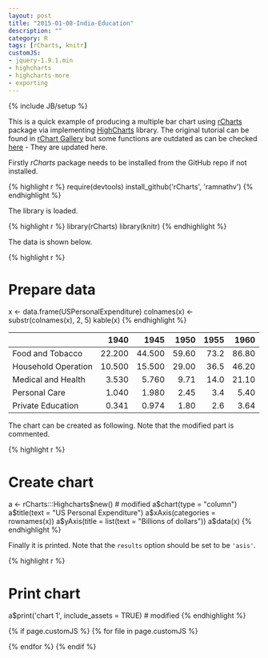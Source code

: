 ```yaml
---
layout: post
title: "2015-01-08-India-Education"
description: ""
category: R
tags: [rCharts, knitr]
customJS:
- jquery-1.9.1.min
- highcharts
- highcharts-more
- exporting
---
```

{% include JB/setup %}

This is a quick example of producing a multiple bar chart using [rCharts]() package via implementing [HighCharts]() library. The original tutorial can be found in [rChart Gallery](http://rcharts.io/gallery/) but some functions are outdated as can be checked [here](https://github.com/ramnathv/rCharts/issues/251) - They are updated here.

Firstly _rCharts_ package needs to be installed from the GitHub repo if not installed.


{% highlight r %}
require(devtools)
install_github('rCharts', 'ramnathv')
{% endhighlight %}

The library is loaded.


{% highlight r %}
library(rCharts)
library(knitr)
{% endhighlight %}

The data is shown below.


{% highlight r %}
# Prepare data
x <- data.frame(USPersonalExpenditure)
colnames(x) <- substr(colnames(x), 2, 5)
kable(x)
{% endhighlight %}



|                    |   1940|   1945|  1950| 1955|  1960|
|:-------------------|------:|------:|-----:|----:|-----:|
|Food and Tobacco    | 22.200| 44.500| 59.60| 73.2| 86.80|
|Household Operation | 10.500| 15.500| 29.00| 36.5| 46.20|
|Medical and Health  |  3.530|  5.760|  9.71| 14.0| 21.10|
|Personal Care       |  1.040|  1.980|  2.45|  3.4|  5.40|
|Private Education   |  0.341|  0.974|  1.80|  2.6|  3.64|

The chart can be created as following. Note that the modified part is commented.


{% highlight r %}
# Create chart
a <- rCharts:::Highcharts$new() # modified
a$chart(type = "column")
a$title(text = "US Personal Expenditure")
a$xAxis(categories = rownames(x))
a$yAxis(title = list(text = "Billions of dollars"))
a$data(x)
{% endhighlight %}

Finally it is printed. Note that the `results` option should be set to be `'asis'`.


{% highlight r %}
# Print chart
a$print('chart 1', include_assets = TRUE) # modified
{% endhighlight %}

{% if page.customJS %}
  {% for file in page.customJS  %}
  <script src='/assets/src/{{ file }}.js' type="text/javascript"></script>
  {% endfor %}
{% endif %}

 <style>
  .rChart {
    display: block;
    margin-left: auto; 
    margin-right: auto;
    width: 800px;
    height: 400px;
  }  
  </style>
<div id = 'chart 1' class = 'rChart highcharts'></div>
<script type='text/javascript'>
    (function($){
        $(function () {
            var chart = new Highcharts.Chart({
 "dom": "chart 1",
"width":            800,
"height":            400,
"credits": {
 "href": null,
"text": null 
},
"exporting": {
 "enabled": false 
},
"title": {
 "text": "US Personal Expenditure" 
},
"yAxis": [
 {
 "title": {
 "text": "Billions of dollars" 
} 
} 
],
"chart": {
 "type": "column",
"renderTo": "chart 1" 
},
"xAxis": [
 {
 "categories": [ "Food and Tobacco", "Household Operation", "Medical and Health", "Personal Care", "Private Education" ] 
} 
],
"series": [
 {
 "name": "1940",
"data": [
           22.2,
          10.5,
          3.53,
          1.04,
         0.341 
] 
},
{
 "name": "1945",
"data": [
           44.5,
          15.5,
          5.76,
          1.98,
         0.974 
] 
},
{
 "name": "1950",
"data": [
           59.6,
            29,
          9.71,
          2.45,
           1.8 
] 
},
{
 "name": "1955",
"data": [
           73.2,
          36.5,
            14,
           3.4,
           2.6 
] 
},
{
 "name": "1960",
"data": [
           86.8,
          46.2,
          21.1,
           5.4,
          3.64 
] 
} 
],
"id": "chart 1" 
});
        });
    })(jQuery);
</script>

